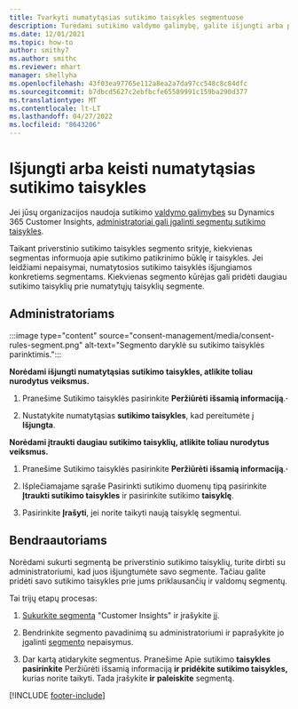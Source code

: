 ```yaml
---
title: Tvarkyti numatytąsias sutikimo taisykles segmentuose
description: Turėdami sutikimo valdymo galimybę, galite išjungti arba pakeisti numatytąsias sutikimo taisykles, jei įgalinti nepaisymai.
ms.date: 12/01/2021
ms.topic: how-to
author: smithy7
ms.author: smithc
ms.reviewer: mhart
manager: shellyha
ms.openlocfilehash: 43f03ea97765e112a8ea2a7da97cc548c8c84dfc
ms.sourcegitcommit: b7dbcd5627c2ebfbcfe65589991c159ba290d377
ms.translationtype: MT
ms.contentlocale: lt-LT
ms.lasthandoff: 04/27/2022
ms.locfileid: "8643206"
---
```

# <a name="disable-or-change-default-consent-rules"></a>Išjungti arba keisti numatytąsias sutikimo taisykles

Jei jūsų organizacijos naudoja sutikimo [valdymo galimybes](consent-management/overview.md) su Dynamics 365 Customer Insights, [administratoriai gali įgalinti segmentų sutikimo taisykles](activate-consent.md). 

Taikant priverstinio sutikimo taisykles segmento srityje, kiekvienas segmentas informuoja apie sutikimo patikrinimo būklę ir taisykles. Jei leidžiami nepaisymai, numatytosios sutikimo taisyklės išjungiamos konkretiems segmentams. Kiekvienas segmento kūrėjas gali pridėti daugiau sutikimo taisyklių prie numatytųjų taisyklių segmente. 

## <a name="for-administrators"></a>Administratoriams

:::image type="content" source="consent-management/media/consent-rules-segment.png" alt-text="Segmento daryklė su sutikimo taisyklės parinktimis.":::

**Norėdami išjungti numatytąsias sutikimo taisykles, atlikite toliau nurodytus veiksmus.**

1. Pranešime Sutikimo taisyklės pasirinkite **Peržiūrėti išsamią informaciją**.**·** 

1. Nustatykite numatytąsias **sutikimo taisykles**, kad pereitumėte į **Išjungta**.

**Norėdami įtraukti daugiau sutikimo taisyklių, atlikite toliau nurodytus veiksmus.**

1. Pranešime Sutikimo taisyklės pasirinkite **Peržiūrėti išsamią informaciją**.**·** 

1. Išplečiamajame sąraše Pasirinkti sutikimo duomenų tipą pasirinkite **Įtraukti sutikimo taisykles** ir pasirinkite sutikimo **taisyklę**.

1. Pasirinkite **Įrašyti**, jei norite taikyti naują taisyklę segmentui.

## <a name="for-contributors"></a>Bendraautoriams

Norėdami sukurti segmentą be priverstinio sutikimo taisyklių, turite dirbti su administratoriumi, kad juos išjungtumėte savo segmente. Tačiau galite pridėti savo sutikimo taisykles prie jums priklausančių ir valdomų segmentų.

Tai trijų etapų procesas: 
1. [Sukurkite segmentą](segments.md) "Customer Insights" ir įrašykite jį. 

1. Bendrinkite segmento pavadinimą su administratoriumi ir paprašykite jo įgalinti [segmento](activate-consent.md) nepaisymus. 

1. Dar kartą atidarykite segmentus. Pranešime Apie sutikimo **taisykles pasirinkite** Peržiūrėti išsamią informaciją **ir pridėkite sutikimo taisykles,** kurias norite taikyti. Tada įrašykite **ir** **paleiskite** segmentą.



[!INCLUDE [footer-include](includes/footer-banner.md)] 
